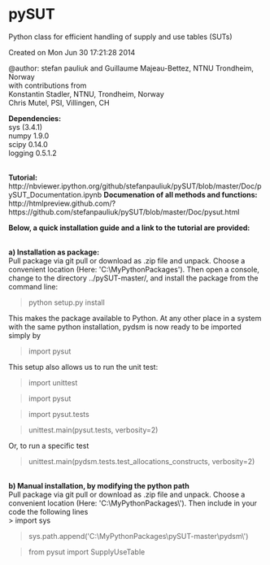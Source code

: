 pySUT
=====

Python class for efficient handling of supply and use tables (SUTs)

Created on Mon Jun 30 17:21:28 2014

@author: stefan pauliuk and Guillaume Majeau-Bettez, NTNU Trondheim, Norway <br>
with contributions from <br>
Konstantin Stadler, NTNU, Trondheim, Norway<br>
Chris Mutel, PSI, Villingen, CH <br>

<b>Dependencies:</b> <br>
sys (3.4.1)<br>
numpy 1.9.0<br>
scipy 0.14.0<br>
logging 0.5.1.2 <br>

<br>
<b>Tutorial:</b><br>
http://nbviewer.ipython.org/github/stefanpauliuk/pySUT/blob/master/Doc/pySUT_Documentation.ipynb
<b>Documenation of all methods and functions:</b><br>
http://htmlpreview.github.com/?https://github.com/stefanpauliuk/pySUT/blob/master/Doc/pysut.html
<br>

<b> Below, a quick installation guide and a link to the tutorial are provided:</b><br><br>

<b>a) Installation as package:</b> <br>
Pull package via git pull or download as .zip file and unpack. Choose a convenient location (Here: 'C:\MyPythonPackages\'). Then open a console, change to the directory ../pySUT-master/, and install the package from the command line: <br>
> python setup.py install 

This makes the package available to Python. At any other place in a system with the same python installation, pydsm is now ready to be imported simply by <br>
> import pysut

This setup also allows us to run the unit test: <br>

> import unittest

> import pysut

> import pysut.tests

> unittest.main(pysut.tests, verbosity=2)

Or, to run a specific test

> unittest.main(pydsm.tests.test_allocations_constructs, verbosity=2)

<br>
<b>b) Manual installation, by modifying the python path</b><br>
Pull package via git pull or download as .zip file and unpack. Choose a convenient location (Here: 'C:\MyPythonPackages\'). Then include in your code the following lines <br>
> import sys 

> sys.path.append('C:\\MyPythonPackages\\pySUT-master\\pydsm\\') 

> from pysut import SupplyUseTable


